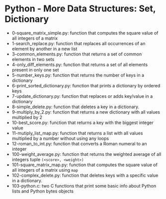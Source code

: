 # Python - More Data Structures: Set, Dictionary

- 0-square_matrix_simple.py: function that computes the square value of all integers of a matrix
- 1-search_replace.py: function that replaces all occurrences of an element by another in a new list
- 3-common_elements.py: function that returns a set of common elements in two sets
- 4-only_diff_elements.py: function that returns a set of all elements present in only one set
- 5-number_keys.py: function that returns the number of keys in a dictionary
- 6-print_sorted_dictionary.py: function that prints a dictionary by ordered keys
- 7-update_dictionary.py: function that replaces or adds key/value in a dictionary
- 8-simple_delete.py: function that deletes a key in a dictionary.
- 9-multiply_by_2.py: function that returns a new dictionary with all values multiplied by 2
- 10-best_score.py: function that returns a key with the biggest integer value
- 11-mutiply_list_map.py: function that returns a list with all values multiplied by a number without using any loops
- 12-roman_to_int.py: function that converts a Roman numeral to an integer
- 100-weight_average.py: function that returns the weighted average of all integers tuple `(<score>, <weight>)`
- 101-square_matrix_map.py: function that computes the square value of all integers of a matrix using `map`
- 102-complex_delete.py: function that deletes keys with a specific value in a dictionary.
- 103-python.c: two C functions that print some basic info about Python lists and Python bytes objects

